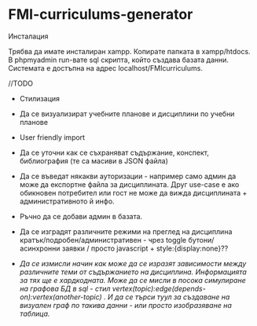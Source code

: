 # FMI-curriculums-generator

Инсталация

Трябва да имате инсталиран xampp. Копирате папката в xampp/htdocs.
В phpmyadmin run-вате sql скрипта, който създава базата данни.
Системата е достъпна на адрес localhost/FMIcurriculums.

//TODO
- Стилизация
- Да се визуализират учебните планове и дисциплини по учебни планове
- User friendly import
- Да се уточни как се съхраняват съдържание, конспект, библиография (те са масиви в JSON файла)
- Да се въведат някакви ауторизации - например само админ да може да експортне файла за дисциплината. Друг use-case e ако обикновен потребител или гост не може да вижда дисциплината + административното й инфо. 
- Ръчно да се добави админ в базата.
- Да се изградят различните режими на преглед на дисциплина кратък/подробен/административен - чрез toggle бутони/ асинхронни заявки / просто javascript + style:{display:none}??

- *Да се измисли начин как може да се изразят зависимости между различните теми от съдържанието на дисциплина. Информацията за тях ще е хардкодната. Може да се мисли в посока симулиране на графова БД в sql - стил vertex(topic):edge(depends-on):vertex(another-topic) . И да се търси туул за създаване на визуален граф по такива данни - или просто изобразяване на таблица.*
